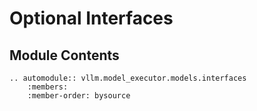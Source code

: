 # Optional Interfaces

## Module Contents

```{eval-rst}
.. automodule:: vllm.model_executor.models.interfaces
    :members:
    :member-order: bysource
```
